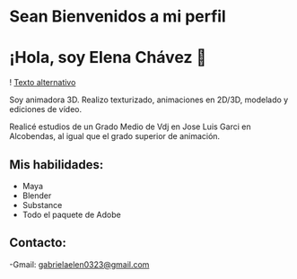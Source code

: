 # Sean Bienvenidos a mi perfil 

# ¡Hola, soy Elena Chávez 👋

! [Texto alternativo]( https://www.google.es/url?sa=i&url=https%3A%2F%2Ftenor.com%2Fes-US%2Fsearch%2Fsuper-sonic-gif-gifs&psig=AOvVaw3H_hkw5dAQbGNA8_HFuDK8&ust=1743188230431000&source=images&cd=vfe&opi=89978449&ved=0CBMQjRxqFwoTCNC_uK74qowDFQAAAAAdAAAAABAQ )

Soy animadora 3D. Realizo texturizado, animaciones en 2D/3D, modelado y ediciones de vídeo.

Realicé estudios de un Grado Medio de Vdj en Jose Luis Garci en Alcobendas, al igual que el grado superior de animación. 

## Mis habilidades:

- Maya
- Blender
- Substance
- Todo el paquete de Adobe

## Contacto:

-Gmail: gabrielaelen0323@gmail.com
